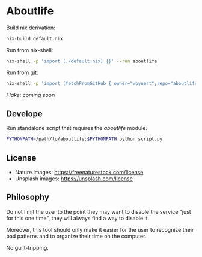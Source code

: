 # Aboutlife

Build nix derivation:

```sh
nix-build default.nix
```

Run from nix-shell:

```sh
nix-shell -p 'import (./default.nix) {}' --run aboutlife
```

Run from git:

```sh
nix-shell -p 'import (fetchFromGitHub { owner="woynert";repo="aboutlife";rev="master";sha256="sha256-AAAAAAAAAAAAAAAAAAAAAAAAAAAAAAAAAAAAAAAAAAAA"; }) {}' --run aboutlife
```

*Flake: coming soon*

## Develope

Run standalone script that requires the *aboutlife* module.

```sh
PYTHONPATH=/path/to/aboutlife:$PYTHONPATH python script.py
```

## License

* Nature images: https://freenaturestock.com/license
* Unsplash images: https://unsplash.com/license

## Philosophy

Do not limit the user to the point they may want to disable the service "just for this one time", they will always find a way to disable it. 

Moreover, this tool should only make it easier for the user to recognize their bad patterns and to organize their time on the computer.

No guilt-tripping.
